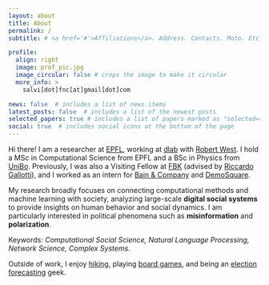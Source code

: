 ```yaml
---
layout: about
title: About
permalink: /
subtitle: # <a href='#'>Affiliations</a>. Address. Contacts. Moto. Etc.

profile:
  align: right
  image: prof_pic.jpg
  image_circular: false # crops the image to make it circular
  more_info: >
    salvi[dot]fnc[at]gmail[dot]com

news: false  # includes a list of news items
latest_posts: false  # includes a list of the newest posts
selected_papers: true # includes a list of papers marked as "selected={true}"
social: true  # includes social icons at the bottom of the page
---
```


Hi there! I am a researcher at [EPFL](https://www.epfl.ch/en/), working at [dlab](https://dlab.epfl.ch/) with [Robert West](https://dlab.epfl.ch/people/west/). I hold a MSc in Computational Science from EPFL and a BSc in Physics from [UniBo](https://www.unibo.it/it). Previously, I was also a Visiting Fellow at [FBK](https://www.fbk.eu/it/) (advised by [Riccardo Gallotti](https://chub.fbk.eu/team)), and I worked as an intern for [Bain & Company](https://www.bain.com/) and [DemoSquare](https://demosquare.ch/landing/).

My research broadly focuses on connecting computational methods and machine learning with society, analyzing large-scale **digital social systems** to provide insights on human behavior and social dynamics. I am particularly interested in political phenomena such as **misinformation** and **polarization**.

Keywords: *Computational Social Science, Natural Language Processing, Network Science, Complex Systems*.

Outside of work, I enjoy [hiking](/assets/img/hiking.jpg), playing [board games](/assets/img/boardgames.jpg), and being an [election forecasting](https://projects.fivethirtyeight.com/2022-election-forecast/) geek.
